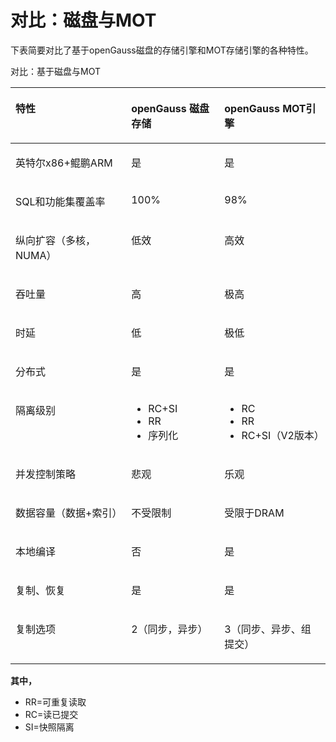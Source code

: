# 对比：磁盘与MOT

下表简要对比了基于openGauss磁盘的存储引擎和MOT存储引擎的各种特性。

对比：基于磁盘与MOT

<a name="table26353123"></a>
<table><thead align="left"><tr id="row46471529"><th class="cellrowborder" valign="top" width="36.733673367336735%" id="mcps1.1.4.1.1"><p id="p6097528"><a name="p6097528"></a><a name="p6097528"></a>特性</p>
</th>
<th class="cellrowborder" valign="top" width="29.592959295929592%" id="mcps1.1.4.1.2"><p id="p24137755"><a name="p24137755"></a><a name="p24137755"></a>openGauss 磁盘存储</p>
</th>
<th class="cellrowborder" valign="top" width="33.673367336733676%" id="mcps1.1.4.1.3"><p id="p9001147"><a name="p9001147"></a><a name="p9001147"></a>openGauss MOT引擎</p>
</th>
</tr>
</thead>
<tbody><tr id="row58004287"><td class="cellrowborder" valign="top" width="36.733673367336735%" headers="mcps1.1.4.1.1 "><p id="p726800"><a name="p726800"></a><a name="p726800"></a>英特尔x86+鲲鹏ARM</p>
</td>
<td class="cellrowborder" valign="top" width="29.592959295929592%" headers="mcps1.1.4.1.2 "><p id="p58870805"><a name="p58870805"></a><a name="p58870805"></a>是</p>
</td>
<td class="cellrowborder" valign="top" width="33.673367336733676%" headers="mcps1.1.4.1.3 "><p id="p3805878"><a name="p3805878"></a><a name="p3805878"></a>是</p>
</td>
</tr>
<tr id="row34252909"><td class="cellrowborder" valign="top" width="36.733673367336735%" headers="mcps1.1.4.1.1 "><p id="p23022277"><a name="p23022277"></a><a name="p23022277"></a>SQL和功能集覆盖率</p>
</td>
<td class="cellrowborder" valign="top" width="29.592959295929592%" headers="mcps1.1.4.1.2 "><p id="p52865133"><a name="p52865133"></a><a name="p52865133"></a>100%</p>
</td>
<td class="cellrowborder" valign="top" width="33.673367336733676%" headers="mcps1.1.4.1.3 "><p id="p54217357"><a name="p54217357"></a><a name="p54217357"></a>98%</p>
</td>
</tr>
<tr id="row18194170"><td class="cellrowborder" valign="top" width="36.733673367336735%" headers="mcps1.1.4.1.1 "><p id="p64441666"><a name="p64441666"></a><a name="p64441666"></a>纵向扩容（多核，NUMA）</p>
</td>
<td class="cellrowborder" valign="top" width="29.592959295929592%" headers="mcps1.1.4.1.2 "><p id="p52392471"><a name="p52392471"></a><a name="p52392471"></a>低效</p>
</td>
<td class="cellrowborder" valign="top" width="33.673367336733676%" headers="mcps1.1.4.1.3 "><p id="p15931744"><a name="p15931744"></a><a name="p15931744"></a>高效</p>
</td>
</tr>
<tr id="row9167972"><td class="cellrowborder" valign="top" width="36.733673367336735%" headers="mcps1.1.4.1.1 "><p id="p4408247"><a name="p4408247"></a><a name="p4408247"></a>吞吐量</p>
</td>
<td class="cellrowborder" valign="top" width="29.592959295929592%" headers="mcps1.1.4.1.2 "><p id="p21523698"><a name="p21523698"></a><a name="p21523698"></a>高</p>
</td>
<td class="cellrowborder" valign="top" width="33.673367336733676%" headers="mcps1.1.4.1.3 "><p id="p65697982"><a name="p65697982"></a><a name="p65697982"></a>极高</p>
</td>
</tr>
<tr id="row54410930"><td class="cellrowborder" valign="top" width="36.733673367336735%" headers="mcps1.1.4.1.1 "><p id="p45209177"><a name="p45209177"></a><a name="p45209177"></a>时延</p>
</td>
<td class="cellrowborder" valign="top" width="29.592959295929592%" headers="mcps1.1.4.1.2 "><p id="p38064741"><a name="p38064741"></a><a name="p38064741"></a>低</p>
</td>
<td class="cellrowborder" valign="top" width="33.673367336733676%" headers="mcps1.1.4.1.3 "><p id="p63345214"><a name="p63345214"></a><a name="p63345214"></a>极低</p>
</td>
</tr>
<tr id="row33236019"><td class="cellrowborder" valign="top" width="36.733673367336735%" headers="mcps1.1.4.1.1 "><p id="p7762985"><a name="p7762985"></a><a name="p7762985"></a>分布式</p>
</td>
<td class="cellrowborder" valign="top" width="29.592959295929592%" headers="mcps1.1.4.1.2 "><p id="p24822048"><a name="p24822048"></a><a name="p24822048"></a>是</p>
</td>
<td class="cellrowborder" valign="top" width="33.673367336733676%" headers="mcps1.1.4.1.3 "><p id="p64428863"><a name="p64428863"></a><a name="p64428863"></a>是</p>
</td>
</tr>
<tr id="row42988862"><td class="cellrowborder" valign="top" width="36.733673367336735%" headers="mcps1.1.4.1.1 "><p id="p59545773"><a name="p59545773"></a><a name="p59545773"></a>隔离级别</p>
</td>
<td class="cellrowborder" valign="top" width="29.592959295929592%" headers="mcps1.1.4.1.2 "><a name="ul58478297"></a><a name="ul58478297"></a><ul id="ul58478297"><li>RC+SI</li><li>RR</li><li>序列化</li></ul>
</td>
<td class="cellrowborder" valign="top" width="33.673367336733676%" headers="mcps1.1.4.1.3 "><a name="ul65471412"></a><a name="ul65471412"></a><ul id="ul65471412"><li>RC</li><li>RR</li><li>RC+SI（V2版本）</li></ul>
</td>
</tr>
<tr id="row61206697"><td class="cellrowborder" valign="top" width="36.733673367336735%" headers="mcps1.1.4.1.1 "><p id="p58795437"><a name="p58795437"></a><a name="p58795437"></a>并发控制策略</p>
</td>
<td class="cellrowborder" valign="top" width="29.592959295929592%" headers="mcps1.1.4.1.2 "><p id="p64809920"><a name="p64809920"></a><a name="p64809920"></a>悲观</p>
</td>
<td class="cellrowborder" valign="top" width="33.673367336733676%" headers="mcps1.1.4.1.3 "><p id="p15112205"><a name="p15112205"></a><a name="p15112205"></a>乐观</p>
</td>
</tr>
<tr id="row1792120"><td class="cellrowborder" valign="top" width="36.733673367336735%" headers="mcps1.1.4.1.1 "><p id="p10944012"><a name="p10944012"></a><a name="p10944012"></a>数据容量（数据+索引）</p>
</td>
<td class="cellrowborder" valign="top" width="29.592959295929592%" headers="mcps1.1.4.1.2 "><p id="p14049773"><a name="p14049773"></a><a name="p14049773"></a>不受限制</p>
</td>
<td class="cellrowborder" valign="top" width="33.673367336733676%" headers="mcps1.1.4.1.3 "><p id="p64289794"><a name="p64289794"></a><a name="p64289794"></a>受限于DRAM</p>
</td>
</tr>
<tr id="row41737235"><td class="cellrowborder" valign="top" width="36.733673367336735%" headers="mcps1.1.4.1.1 "><p id="p25272914"><a name="p25272914"></a><a name="p25272914"></a>本地编译</p>
</td>
<td class="cellrowborder" valign="top" width="29.592959295929592%" headers="mcps1.1.4.1.2 "><p id="p33840186"><a name="p33840186"></a><a name="p33840186"></a>否</p>
</td>
<td class="cellrowborder" valign="top" width="33.673367336733676%" headers="mcps1.1.4.1.3 "><p id="p56700530"><a name="p56700530"></a><a name="p56700530"></a>是</p>
</td>
</tr>
<tr id="row40542723"><td class="cellrowborder" valign="top" width="36.733673367336735%" headers="mcps1.1.4.1.1 "><p id="p62735159"><a name="p62735159"></a><a name="p62735159"></a>复制、恢复</p>
</td>
<td class="cellrowborder" valign="top" width="29.592959295929592%" headers="mcps1.1.4.1.2 "><p id="p48383119"><a name="p48383119"></a><a name="p48383119"></a>是</p>
</td>
<td class="cellrowborder" valign="top" width="33.673367336733676%" headers="mcps1.1.4.1.3 "><p id="p26718580"><a name="p26718580"></a><a name="p26718580"></a>是</p>
</td>
</tr>
<tr id="row39140630"><td class="cellrowborder" valign="top" width="36.733673367336735%" headers="mcps1.1.4.1.1 "><p id="p16274489"><a name="p16274489"></a><a name="p16274489"></a>复制选项</p>
</td>
<td class="cellrowborder" valign="top" width="29.592959295929592%" headers="mcps1.1.4.1.2 "><p id="p43165212"><a name="p43165212"></a><a name="p43165212"></a>2（同步，异步）</p>
</td>
<td class="cellrowborder" valign="top" width="33.673367336733676%" headers="mcps1.1.4.1.3 "><p id="p6721255"><a name="p6721255"></a><a name="p6721255"></a>3（同步、异步、组提交）</p>
</td>
</tr>
</tbody>
</table>

**其中，**

-   RR=可重复读取
-   RC=读已提交
-   SI=快照隔离
